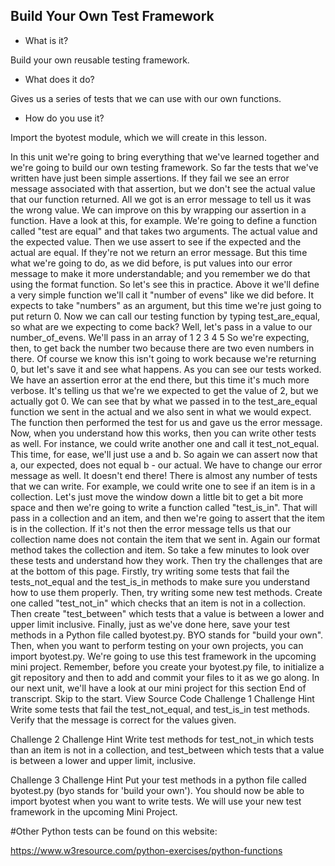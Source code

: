 ## Build Your Own Test Framework
 
- What is it?

Build your own reusable testing framework.


- What does it do?

Gives us a series of tests that we can use with our own functions.


- How do you use it?

Import the byotest module, which we will create in this lesson.

In this unit we're going to bring everything that we've learned together
and we're going to build our own testing framework. So far the tests that we've
written have just been simple assertions. If they fail we see an error message
associated with that assertion, but we don't see the actual value that our
function returned. All we got is an error message to tell
us it was the wrong value. We can improve on this by wrapping our assertion in a
function. Have a look at this, for example. We're going to define a function called
"test are equal" and that takes two arguments. The actual value and the
expected value. Then we use assert to see if the expected and the actual are equal. If
they're not we return an error message. But this time what we're going to do, as
we did before, is put values into our error message to make it more
understandable; and you remember we do that using the format function. So let's
see this in practice. Above it we'll define a very simple function we'll call
it "number of evens" like we did before. It expects to take "numbers" as an argument,
but this time we're just going to put return 0. Now we can call our testing
function by typing test_are_equal, so what are we expecting to come back?
Well, let's pass in a value to our number_of_evens. We'll pass in an array of 1 2 3 4 5
So we're expecting, then, to get back the number two because there are two
even numbers in there. Of course we know this isn't going to work because we're
returning 0, but let's save it and see what happens.
As you can see our tests worked. We have an assertion error at the end there, but
this time it's much more verbose. It's telling us that we're we expected
to get the value of 2, but we actually got 0. We can see that
by what we passed in to the test_are_equal function we sent in the
actual and we also sent in what we would expect. The function then performed the
test for us and gave us the error message.
Now, when you understand how this works, then you can write other tests as
well. For instance, we could write another one and call it test_not_equal. This time,
for ease, we'll just use a and b. So again we can assert now that a, our expected,
does not equal b - our actual. We have to change our error message as well.
It doesn't end there! There is almost any number of tests that we can write.
For example, we could write one to see if an item is in a collection. Let's just
move the window down a little bit to get a bit more space and then we're going to
write a function called "test_is_in". That will pass in a collection and an
item, and then we're going to assert that the item is in the collection. If it's
not then the error message tells us that our collection name does not contain the
item that we sent in. Again our format method takes the collection and item. So take a
few minutes to look over these tests and understand how they work. Then try
the challenges that are at the bottom of this page. Firstly, try writing some tests
that fail the tests_not_equal and the test_is_in methods to make sure you
understand how to use them properly. Then, try writing some new test methods. Create
one called "test_not_in" which checks that an item is not in a collection. Then
create "test_between" which tests that a value is between a lower and upper limit
inclusive. Finally, just as we've done here,
save your test methods in a Python file called byotest.py. BYO stands for "build
your own". Then, when you want to perform testing on your own projects, you can
import byotest.py. We're going to use this test framework in the upcoming mini
project. Remember, before you create your byotest.py file, to initialize a git
repository and then to add and commit your files to it as we go along. In our
next unit, we'll have a look at our mini project for this section
End of transcript. Skip to the start.
View Source Code
 Challenge 1
 Challenge Hint
Write some tests that fail the test_not_equal, and test_is_in test methods. Verify that the message is correct for the values given.

 Challenge 2
 Challenge Hint
Write test methods for test_not_in which tests than an item is not in a collection, and test_between which tests that a value is between a lower and upper limit, inclusive.

 Challenge 3
 Challenge Hint
Put your test methods in a python file called byotest.py (byo stands for 'build your own'). You should now be able to import byotest when you want to write tests. We will use your new test framework in the upcoming Mini Project.


#Other Python tests can be found on this website:

https://www.w3resource.com/python-exercises/python-functions


  